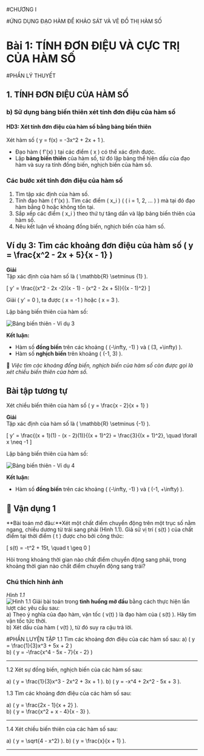 
#CHƯƠNG I

#ỨNG DỤNG ĐẠO HÀM ĐỂ KHẢO SÁT VÀ VẼ ĐỒ THỊ HÀM SỐ

# Bài 1: TÍNH ĐƠN ĐIỆU VÀ CỰC TRỊ CỦA HÀM SỐ

#PHẦN LÝ THUYẾT

## 1. TÍNH ĐƠN ĐIỆU CỦA HÀM SỐ

### b) Sử dụng bảng biến thiên xét tính đơn điệu của hàm số

#### HD3: Xét tính đơn điệu của hàm số bằng bảng biến thiên

Xét hàm số \( y = f(x) = -3x^2 + 2x + 1 \).

- Đạo hàm \( f'(x) \) tại các điểm \( x \) có thể xác định được.
- Lập **bảng biến thiên** của hàm số, từ đó lập bảng thể hiện dấu của đạo hàm và suy ra tính đồng biến, nghịch biến của hàm số.

### **Các bước xét tính đơn điệu của hàm số**

1. Tìm tập xác định của hàm số.
2. Tính đạo hàm \( f'(x) \). Tìm các điểm \( x_i \) ( \( i = 1, 2, ... \) ) mà tại đó đạo hàm bằng 0 hoặc không tồn tại.
3. Sắp xếp các điểm \( x_i \) theo thứ tự tăng dần và lập bảng biến thiên của hàm số.
4. Nêu kết luận về khoảng đồng biến, nghịch biến của hàm số.

## Ví dụ 3: Tìm các khoảng đơn điệu của hàm số \( y = \frac{x^2 - 2x + 5}{x - 1} \)

**Giải**  
Tập xác định của hàm số là \( \mathbb{R} \setminus \{1\} \).

\[
y' = \frac{(x^2 - 2x -2)(x - 1) - (x^2 - 2x + 5)}{(x - 1)^2}
\]

Giải \( y' = 0 \), ta được \( x = -1 \) hoặc \( x = 3 \).

Lập bảng biến thiên của hàm số:

![Bảng biến thiên - Ví dụ 3](images/minhhoa_trang08_02.png)

**Kết luận:**

- Hàm số **đồng biến** trên các khoảng \( (-\infty, -1) \) và \( (3, +\infty) \).
- Hàm số **nghịch biến** trên khoảng \( (-1, 3) \).

📌 _Việc tìm các khoảng đồng biến, nghịch biến của hàm số còn được gọi là xét chiều biến thiên của hàm số._
## Bài tập tương tự 
Xét chiều biến thiên của hàm số \( y = \frac{x - 2}{x + 1} \)

**Giải**  
Tập xác định của hàm số là \( \mathbb{R} \setminus \{-1\} \).

\[
y' = \frac{(x + 1)(1) - (x - 2)(1)}{(x + 1)^2} = \frac{3}{(x + 1)^2}, \quad \forall x \neq -1
\]

Lập bảng biến thiên của hàm số:

![Bảng biến thiên - Ví dụ 4](images/minhhoa_trang08_03.png)

**Kết luận:**

- Hàm số **đồng biến** trên các khoảng \( (-\infty, -1) \) và \( (-1, +\infty) \).

## 🔎 Vận dụng 1
**Bài toán mở đâu:**Xét một chất điểm chuyển động trên một trục số nằm ngang, chiều dương từ trái sang phải (Hình 1.1). Giả sử vị trí \( s(t) \) của chất điểm tại thời điểm \( t \) được cho bởi công thức:

\[
s(t) = -t^2 + 15t, \quad t \geq 0
\]

Hỏi trong khoảng thời gian nào chất điểm chuyển động sang phải, trong khoảng thời gian nào chất điểm chuyển động sang trái?

### Chú thích hình ảnh

_Hình 1.1_  
![Hình 1.1](images/Hinh_1_1.png)
Giải bài toán trong **tình huống mở đầu** bằng cách thực hiện lần lượt các yêu cầu sau:  
a) Theo ý nghĩa của đạo hàm, vận tốc \( v(t) \) là đạo hàm của \( s(t) \). Hãy tìm vận tốc tức thời.  
b) Xét dấu của hàm \( v(t) \), từ đó suy ra cậu trả lời.

#PHẦN LUYỆN TẬP
1.1 Tìm các khoảng đơn điệu của các hàm số sau:
a) \( y = \frac{1}{3}x^3 + 5x + 2 \)  
b) \( y = -\frac{x^4 - 5x - 7}{x - 2} \)

---

1.2 Xét sự đồng biến, nghịch biến của các hàm số sau:

a) \( y = \frac{1}{3}x^3 - 2x^2 + 3x + 1 \). 
b) \( y = -x^4 + 2x^2 - 5x + 3 \).

1.3 Tìm các khoảng đơn điệu của các hàm số sau:

a) \( y = \frac{2x - 1}{x + 2} \).  
b) \( y = \frac{x^2 + x - 4}{x - 3} \).

---

1.4 Xét chiều biến thiên của các hàm số sau:

a) \( y = \sqrt{4 - x^2} \). 
b) \( y = \frac{x}{x + 1} \).

---



